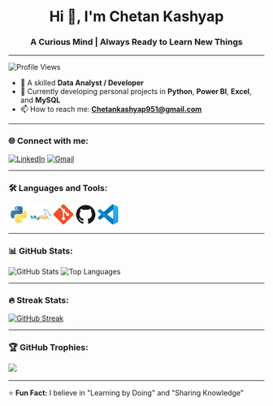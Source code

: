 <h1 align="center">Hi 👋, I'm Chetan Kashyap</h1>
<h3 align="center">A Curious Mind | Always Ready to Learn New Things</h3>

---

![Profile Views](https://komarev.com/ghpvc/?username=ChetanKashyap9510&label=Profile%20views&color=0e75b6&style=flat)

- 💼 A skilled **Data Analyst / Developer**
- 🌱 Currently developing personal projects in **Python**, **Power BI**, **Excel**, and **MySQL**
- 📫 How to reach me: **Chetankashyap951@gmail.com**

---

### 🌐 Connect with me:
[![LinkedIn](https://img.shields.io/badge/LinkedIn-Profile-blue?style=for-the-badge&logo=linkedin)](https://linkedin.com/in/chetan-kashyap-9b4045255)
[![Gmail](https://img.shields.io/badge/Gmail-Email-red?style=for-the-badge&logo=gmail)](mailto:Chetankashyap951@gmail.com)

---

### 🛠 Languages and Tools:
<p>
<img src="https://raw.githubusercontent.com/devicons/devicon/master/icons/python/python-original.svg" alt="Python" width="40" height="40"/>
<img src="https://raw.githubusercontent.com/devicons/devicon/master/icons/mysql/mysql-original-wordmark.svg" alt="MySQL" width="40" height="40"/>
<img src="https://raw.githubusercontent.com/devicons/devicon/master/icons/git/git-original.svg" alt="Git" width="40" height="40"/>
<img src="https://raw.githubusercontent.com/devicons/devicon/master/icons/github/github-original.svg" alt="GitHub" width="40" height="40"/>
<img src="https://raw.githubusercontent.com/devicons/devicon/master/icons/vscode/vscode-original.svg" alt="VS Code" width="40" height="40"/>
</p>

---

### 📊 GitHub Stats:
![GitHub Stats](https://github-readme-stats.vercel.app/api?username=ChetanKashyap9510&show_icons=true&theme=tokyonight)
![Top Languages](https://github-readme-stats.vercel.app/api/top-langs/?username=ChetanKashyap9510&layout=compact&theme=tokyonight)

---

### 🔥 Streak Stats:
[![GitHub Streak](https://github-readme-streak-stats.herokuapp.com/?user=ChetanKashyap9510&theme=tokyonight)](https://git.io/streak-stats)

---

### 🏆 GitHub Trophies:
![](https://github-profile-trophy.vercel.app/?username=ChetanKashyap9510&theme=tokyonight&no-frame=false&no-bg=false&margin-w=4)

---

⭐ **Fun Fact:** I believe in "Learning by Doing" and "Sharing Knowledge"
